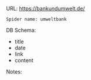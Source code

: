 URL: https://bankundumwelt.de/

    Spider name: umweltbank

DB Schema:
- title
- date
- link
- content

Notes: